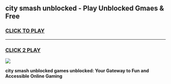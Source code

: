 
## city smash unblocked - Play Unblocked Gmaes & Free
<h3>
<a href="https://news.freeplayer.one?title=city_smash_unblocked&ref=23F">CLICK TO PLAY</a></h3>
<hr>

<h3>
<a href="https://news.freeplayer.one?title=city_smash_unblocked&ref=23F">CLICK 2 PLAY</a>
  
</h3>

<a href="https://news.freeplayer.one?title=city_smash_unblocked&ref=23F/"><img src="https://clearcache.store/games.png"></a>


**city smash unblocked games unblocked: Your Gateway to Fun and Accessible Online Gaming**
